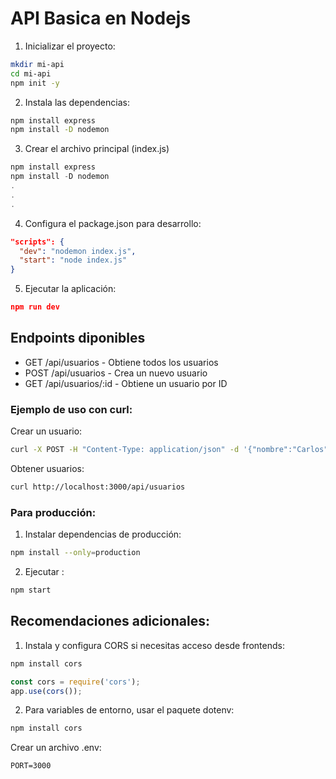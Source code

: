 # API Basica en Nodejs

1. Inicializar el proyecto:
   
```bash
mkdir mi-api
cd mi-api
npm init -y
```

   
2. Instala las dependencias:
```bash
npm install express
npm install -D nodemon
```


3. Crear el archivo principal (index.js)
```javascript
npm install express
npm install -D nodemon
.
.
.
```


4. Configura el package.json para desarrollo:
```json
"scripts": {
  "dev": "nodemon index.js",
  "start": "node index.js"
}
```


5. Ejecutar la aplicación:
```json
npm run dev
```

## Endpoints diponibles
+ GET /api/usuarios - Obtiene todos los usuarios
+ POST /api/usuarios - Crea un nuevo usuario
+ GET /api/usuarios/:id - Obtiene un usuario por ID

### Ejemplo de uso con curl:

Crear un usuario:
```bash
curl -X POST -H "Content-Type: application/json" -d '{"nombre":"Carlos"}' http://localhost:3000/api/usuarios
```

Obtener usuarios:
```bash
curl http://localhost:3000/api/usuarios
```

### Para producción:

1. Instalar dependencias de producción:
```bash
npm install --only=production
```

2. Ejecutar :
```bash
npm start
```


## Recomendaciones adicionales:

1. Instala y configura CORS si necesitas acceso desde frontends:
```bash
npm install cors
```
```javascript
const cors = require('cors');
app.use(cors());
```

2. Para variables de entorno, usar el paquete dotenv:
```bash
npm install cors
```
Crear un archivo  .env:
```env
PORT=3000
```
